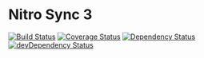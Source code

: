 # Nitro Sync 3

[![Build Status](https://travis-ci.org/CaffeinatedCode/nitro-server.svg)](https://travis-ci.org/CaffeinatedCode/nitro-server)
[![Coverage Status](https://coveralls.io/repos/CaffeinatedCode/nitro-server/badge.svg?branch=master)](https://coveralls.io/r/CaffeinatedCode/nitro-server?branch=master)
[![Dependency Status](https://david-dm.org/CaffeinatedCode/nitro-server.svg?theme=shields.io)](https://david-dm.org/CaffeinatedCode/nitro-server)
[![devDependency Status](https://david-dm.org/CaffeinatedCode/nitro-server/dev-status.svg?theme=shields.io)](https://david-dm.org/CaffeinatedCode/nitro-server#info=devDependencies)